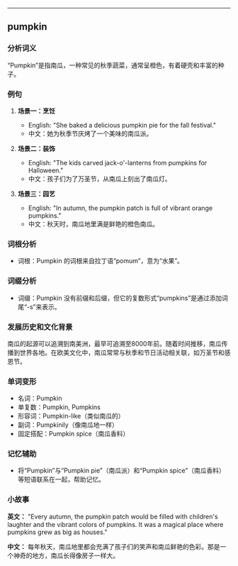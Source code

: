 
---------------
## pumpkin
### 分析词义
“Pumpkin”是指南瓜，一种常见的秋季蔬菜，通常呈橙色，有着硬壳和丰富的种子。

### 例句
1. **场景一：烹饪**
   - English: "She baked a delicious pumpkin pie for the fall festival."
   - 中文：她为秋季节庆烤了一个美味的南瓜派。

2. **场景二：装饰**
   - English: "The kids carved jack-o'-lanterns from pumpkins for Halloween."
   - 中文：孩子们为了万圣节，从南瓜上刻出了南瓜灯。

3. **场景三：园艺**
   - English: "In autumn, the pumpkin patch is full of vibrant orange pumpkins."
   - 中文：秋天时，南瓜地里满是鲜艳的橙色南瓜。

### 词根分析
- 词根：Pumpkin 的词根来自拉丁语“pomum”，意为“水果”。

### 词缀分析
- 词缀：Pumpkin 没有前缀和后缀，但它的复数形式“pumpkins”是通过添加词尾“-s”来表示。

### 发展历史和文化背景
南瓜的起源可以追溯到南美洲，最早可追溯至8000年前。随着时间推移，南瓜传播到世界各地。在欧美文化中，南瓜常常与秋季和节日活动相关联，如万圣节和感恩节。

### 单词变形
- 名词：Pumpkin
- 单复数：Pumpkin, Pumpkins
- 形容词：Pumpkin-like（类似南瓜的）
- 副词：Pumpkinily（像南瓜地一样）
- 固定搭配：Pumpkin spice（南瓜香料）

### 记忆辅助
- 将“Pumpkin”与“Pumpkin pie”（南瓜派）和“Pumpkin spice”（南瓜香料）等短语联系在一起，帮助记忆。

### 小故事
**英文：**
"Every autumn, the pumpkin patch would be filled with children's laughter and the vibrant colors of pumpkins. It was a magical place where pumpkins grew as big as houses."

**中文：**
每年秋天，南瓜地里都会充满了孩子们的笑声和南瓜鲜艳的色彩。那是一个神奇的地方，南瓜长得像房子一样大。

